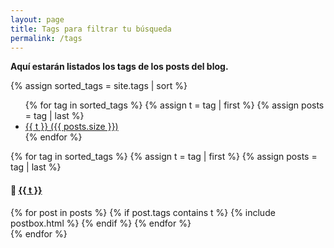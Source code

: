 ```yaml
---
layout: page
title: Tags para filtrar tu búsqueda
permalink: /tags
---
```


**Aquí estarán listados los tags de los posts del blog.**

{% assign sorted_tags = site.tags | sort %}
<ul class="tag-box">
	{% for tag in sorted_tags %}
		{% assign t = tag | first %}
		{% assign posts = tag | last %}
		<li><a href="#{{ t }}">{{ t }} <span class="size">({{ posts.size }})</span></a></li>
	{% endfor %}
</ul>

{% for tag in sorted_tags %}
  {% assign t = tag | first %}
  {% assign posts = tag | last %}

  <h4 class="mt-5 mb-neg-30" id="{{ t }}">🎈 <u>{{ t }}</u></h4>
  <div class="blog-grid-container">
    {% for post in posts %}
      {% if post.tags contains t %}
        {% include postbox.html %}
      {% endif %}
    {% endfor %}
  </div>
{% endfor %}